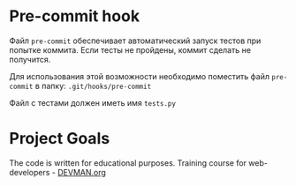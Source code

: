 # Pre-commit hook

Файл `pre-commit` обеспечивает автоматический запуск тестов при попытке коммита. Если тесты не пройдены, коммит сделать не получится.

Для использования этой возможности необходимо поместить файл `pre-commit` в папку: `.git/hooks/pre-commit`

Файл с тестами должен иметь имя `tests.py`
# Project Goals

The code is written for educational purposes. Training course for web-developers - [DEVMAN.org](https://devman.org)
